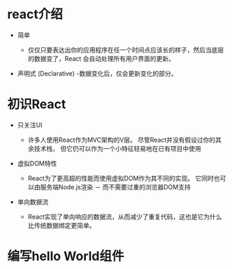 # react介绍
- 简单
    - 仅仅只要表达出你的应用程序在任一个时间点应该长的样子，然后当底层的数据变了，React 会自动处理所有用户界面的更新。

- 声明式 (Declarative)
    -数据变化后，仅会更新变化的部分。

# 初识React

- 只关注UI
    - 许多人使用React作为MVC架构的V层。 尽管React并没有假设过你的其余技术栈， 但它仍可以作为一个小特征轻易地在已有项目中使用

- 虚拟DOM特性
    - React为了更高超的性能而使用虚拟DOM作为其不同的实现。 它同时也可以由服务端Node.js渲染 － 而不需要过重的浏览器DOM支持

- 单向数据流
    - React实现了单向响应的数据流，从而减少了重复代码，这也是它为什么比传统数据绑定更简单。
    
# 编写hello World组件
